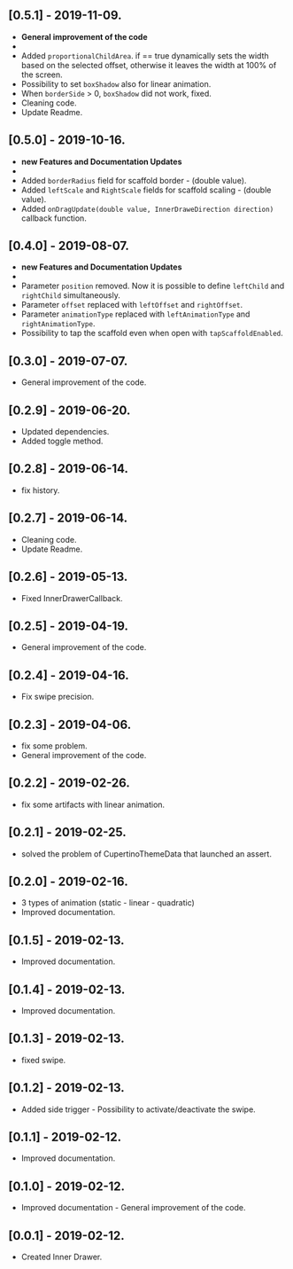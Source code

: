 ## [0.5.1] - 2019-11-09.

* **General improvement of the code**
*
* Added `proportionalChildArea`. if == true dynamically sets the width based on the selected offset, otherwise it leaves the width at 100% of the screen.
* Possibility to set `boxShadow` also for linear animation.
* When `borderSide` > 0, `boxShadow` did not work, fixed.
* Cleaning code.
* Update Readme.

## [0.5.0] - 2019-10-16.

* **new Features and Documentation Updates**
*
* Added `borderRadius` field for scaffold border - (double value).
* Added `leftScale` and  `RightScale` fields for scaffold scaling - (double value).
* Added `onDragUpdate(double value, InnerDraweDirection direction)` callback function.

## [0.4.0] - 2019-08-07.

* **new Features and Documentation Updates**
*
* Parameter `position` removed. Now it is possible to define `leftChild` and `rightChild` simultaneously.
* Parameter `offset` replaced with `leftOffset` and `rightOffset`.
* Parameter `animationType` replaced with `leftAnimationType` and `rightAnimationType`.
* Possibility to tap the scaffold even when open with `tapScaffoldEnabled`. 

## [0.3.0] - 2019-07-07.

* General improvement of the code.

## [0.2.9] - 2019-06-20.

* Updated dependencies.
* Added toggle method.

## [0.2.8] - 2019-06-14.

* fix history.

## [0.2.7] - 2019-06-14.

* Cleaning code.
* Update Readme.

## [0.2.6] - 2019-05-13.

* Fixed InnerDrawerCallback.

## [0.2.5] - 2019-04-19.

* General improvement of the code.

## [0.2.4] - 2019-04-16.

* Fix swipe precision.

## [0.2.3] - 2019-04-06.

* fix some problem.
* General improvement of the code.

## [0.2.2] - 2019-02-26.

* fix some artifacts with linear animation.

## [0.2.1] - 2019-02-25.

* solved the problem of CupertinoThemeData that launched an assert.

## [0.2.0] - 2019-02-16.

* 3 types of animation (static - linear - quadratic) 
* Improved documentation.

## [0.1.5] - 2019-02-13.

* Improved documentation.

## [0.1.4] - 2019-02-13.

* Improved documentation.

## [0.1.3] - 2019-02-13.

* fixed swipe.

## [0.1.2] - 2019-02-13.

* Added side trigger - Possibility to activate/deactivate the swipe.

## [0.1.1] - 2019-02-12.

* Improved documentation.

## [0.1.0] - 2019-02-12.

* Improved documentation - General improvement of the code.

## [0.0.1] - 2019-02-12.

* Created Inner Drawer.
